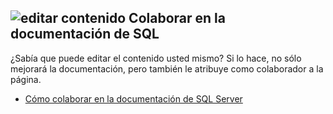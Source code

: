 ## <a name="edit-contentmediaedit-topic-pencilpng-contribute-sql-documentation"></a>![editar contenido](../media/edit-topic-pencil.png) Colaborar en la documentación de SQL
¿Sabía que puede editar el contenido usted mismo? Si lo hace, no sólo mejorará la documentación, pero también le atribuye como colaborador a la página.
- [Cómo colaborar en la documentación de SQL Server](https://docs.microsoft.com/sql/sql-server/sql-server-docs-contribute)